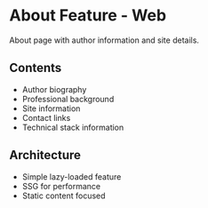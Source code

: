 # About Feature - Web

About page with author information and site details.

## Contents
- Author biography
- Professional background
- Site information
- Contact links
- Technical stack information

## Architecture
- Simple lazy-loaded feature
- SSG for performance
- Static content focused